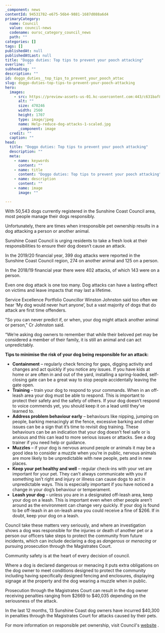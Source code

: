 ```yaml
---
_component: news
contentId: 94531782-e675-56b4-9881-1687d088a6d4
primaryCategory:
  name: Council
  value: council-news
  codename: oursc_category_council_news
  path: ""
categories: []
tags: []
publishedAt: null
publishedAtLast: null
title: "Doggo duties: Top tips to prevent your pooch attacking"
overline: ""
subheading: ""
description: ""
id: doggo_duties__top_tips_to_prevent_your_pooch_attac
slug: doggo-duties-top-tips-to-prevent-your-pooch-attacking
hero:
  images:
    - src: https://preview-assets-us-01.kc-usercontent.com:443/c631baf8-1b46-001f-580c-d0001b68b4a8/e991d104-f951-4895-b69c-fa9f645d2622/Help-reduce-dog-attacks-1-scaled.jpg
      alt: ""
      size: 470246
      width: 2560
      height: 1707
      type: image/jpeg
      name: Help-reduce-dog-attacks-1-scaled.jpg
      _component: image
  credit: ""
  caption: ""
head:
  title: "Doggo duties: Top tips to prevent your pooch attacking"
  description: ""
  meta:
    - name: keywords
      content: ""
    - name: title
      content: "Doggo duties: Top tips to prevent your pooch attacking"
    - name: description
      content: ""
    - name: image
      image: ""

---
```

With 50,543 dogs currently registered in the Sunshine Coast Council area, most people manage their dogs responsibly.

Unfortunately, there are times when irresponsible pet ownership results in a dog attacking a person or another animal.

Sunshine Coast Council is urging residents to take a fresh look at their responsibilities to ensure their dog doesn’t cause an attack.

In the 2019/20 financial year, 399 dog attacks were reported in the Sunshine Coast Council region, 274 on another animal and 125 on a person.

In the 2018/19 financial year there were 402 attacks, of which 143 were on a person.

Even one dog attack is one too many. Dog attacks can have a lasting effect on victims and leave impacts that may last a lifetime.

Service Excellence Portfolio Councillor Winston Johnston said too often we hear ‘My dog would never hurt anyone’, but a vast majority of dogs that do attack are first time offenders.

"So you can never predict if, or when, your dog might attack another animal or person," Cr Johnston said.

“We’re asking dog owners to remember that while their beloved pet may be considered a member of their family, it is still an animal and can act unpredictably.

**Tips to minimise the risk of your dog being responsible for an attack:**

*   **Containment** – regularly check fencing for gaps, digging activity and changes and act quickly if you notice any issues. If you have kids at home or are often in and out of the yard, installing a spring-loaded, self-closing gate can be a great way to stop people accidentally leaving the gate open.
*   **Training** – train your dog to respond to your commands. When in an off-leash area your dog must be able to respond. This is important to protect their safety and the safety of others. If your dog doesn’t respond to voice commends yet, you should keep it on a lead until they’ve learned to.
*   **Address problem behaviour early** – behaviours like nipping, jumping on people, barking menacingly at the fence, excessive barking and other issues can be a sign that it’s time to revisit dog training. These behaviours can be an indication that your dog doesn’t feel safe or is anxious and this can lead to more serious issues or attacks. See a dog trainer if you need help or guidance.
*   **Muzzles** – if your dog is nervous around people or animals it may be a good idea to consider a muzzle when you’re in public, nervous animals are more likely to be unpredictable with new people, pets and in new places.
*   **Keep your pet healthy and well** – regular check-ins with your vet are important for your pet. They can’t always communicate with you if something isn’t right and injury or illness can cause dogs to act in unpredictable ways. This is especially important if you have noticed a change in your dog’s behaviour or temperament.
*   **Leash your dog** – unless you are in a designated off-leash area, keep your dog on a leash. This is important even when other people aren’t around as the environment can change very quickly. If your dog is found to be off-leash in an on-leash area you could receive a fine of $266. If in doubt, keep your dog on a leash.

Council take these matters very seriously, and where an investigation shows a dog was responsible for the injuries or death of another pet or a person our officers take steps to protect the community from future incidents, which can include declaring a dog as *dangerous* or *menacing* or pursuing prosecution through the Magistrates Court.

Community safety is at the heart of every decision of council.

Where a dog is declared dangerous or menacing it puts extra obligations on the dog owner to meet conditions designed to protect the community including having specifically designed fencing and enclosures, displaying signage at the property and the dog wearing a muzzle when in public.

Prosecution through the Magistrates Court can result in the dog owner receiving penalties ranging from $2669 to $40,035 depending on the seriousness of the attack.

In the last 12 months, 13 Sunshine Coast dog owners have incurred $40,300 in penalties through the Magistrates Court for attacks caused by their pets.

For more information on responsible pet ownership, visit Council's [website](http://www.sunshinecoast.qld.gov.au/Living-and-Community/Animals-and-Pets)
.
